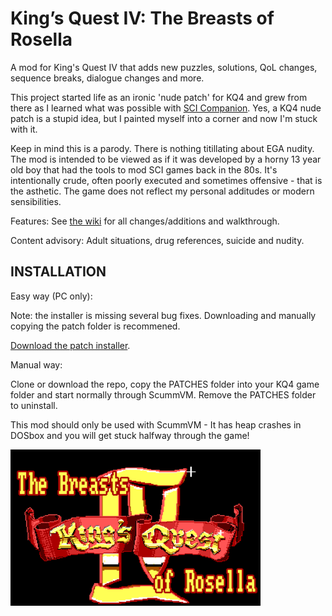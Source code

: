# King’s Quest IV: The Breasts of Rosella

A mod for King's Quest IV that adds new puzzles, solutions, QoL changes, sequence breaks, dialogue changes and more.

This project started life as an ironic 'nude patch' for KQ4 and grew from there as I learned what was possible with <a href="http://scicompanion.com">SCI Companion</a>. Yes, a KQ4 nude patch is a stupid idea, but I painted myself into a corner and now I'm stuck with it. 

Keep in mind this is a parody. There is nothing titillating about EGA nudity. The mod is intended to be viewed as if it was developed by a horny 13 year old boy that had the tools to mod SCI games back in the 80s. It's intentionally crude, often poorly executed and sometimes offensive - that is the asthetic. The game does not reflect my personal additudes or modern sensibilities. 

Features: See <a href="https://github.com/Doomlazer/KQIV-TBoR/wiki">the wiki</a> for all changes/additions and walkthrough.

Content advisory: Adult situations, drug references, suicide and nudity.


## INSTALLATION

Easy way (PC only): 

Note: the installer is missing several bug fixes. Downloading and manually copying the patch folder is recommened.

<a href="https://github.com/Doomlazer/KQIV-TBoR/releases/download/v1.0/KQ4-TBoR-Patcher.exe">Download the patch installer</a>.


Manual way:

Clone or download the repo, copy the PATCHES folder into your KQ4 game folder and start normally through ScummVM. Remove the PATCHES folder to uninstall.

This mod should only be used with ScummVM - It has heap crashes in DOSbox and you will get stuck halfway through the game!



<img src="TitleCard.png" alt="The Breasts of Rosella intro screen" width="400">
